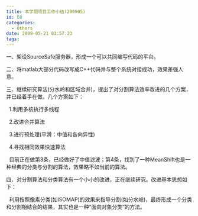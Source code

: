 ```yaml
---
title: 本学期项目工作小结(200905)
id: 68
categories:
  - Others
date: 2009-05-21 03:57:23
tags:
---
```


一、架设SourceSafe服务器，形成一个可以共同编写代码的平台。

二、将matlab大部分代码改写成C++代码并与整个系统对接成功，效果差强人意。

三、继续研究算法(分水岭和区域合并)，提出了对分割算法效率改进的几个方案，并已经着手在做。几个方案如下：

&nbsp;&nbsp;1.利用多核执行多线程

&nbsp;&nbsp;2.改进合并算法

&nbsp;&nbsp;3.进行预处理(平滑：中值和各向异性)

&nbsp;&nbsp;4.寻找相同效果快速算法

&nbsp;&nbsp;目前正在做第3条，已经做好了中值滤波；第4条，找到了一种MeanShift也是一种经典的分类与分割的算法，效果略不如当前的算法。

四、对分割算法和分类算法有一个小小的改进，正在继续研究。改进基本思想如下：

&nbsp;&nbsp;利用按照像素分类(如ISOMAP)的效果来指导分割(如分水岭)，最终形成一个分类和分割相结合的结果，其实也是一种&ldquo;面向对象分类&rdquo;的方法。